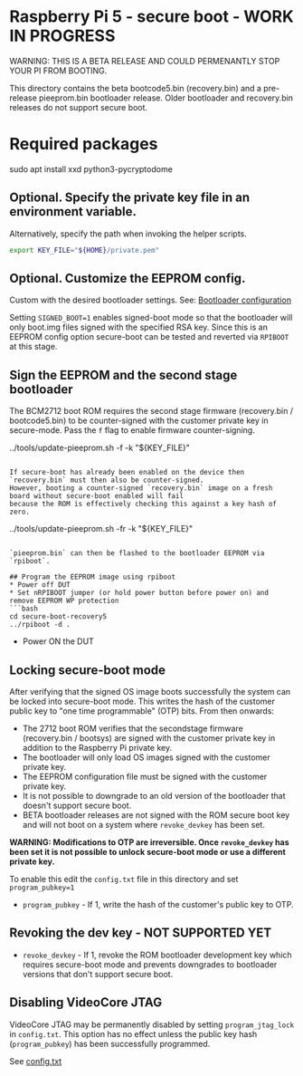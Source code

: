 # Raspberry Pi 5 - secure boot - WORK IN PROGRESS

WARNING: THIS IS A BETA RELEASE AND COULD PERMENANTLY STOP YOUR PI FROM BOOTING.

This directory contains the beta bootcode5.bin (recovery.bin) and a pre-release pieeprom.bin
bootloader release. Older bootloader and recovery.bin releases do not support secure boot.

# Required packages
sudo apt install xxd python3-pycryptodome

## Optional. Specify the private key file in an environment variable.
Alternatively, specify the path when invoking the helper scripts.
```bash
export KEY_FILE="${HOME}/private.pem"
```

## Optional. Customize the EEPROM config.
Custom with the desired bootloader settings.
See: [Bootloader configuration](https://www.raspberrypi.com/documentation/computers/raspberry-pi.html#raspberry-pi-bootloader-configuration)

Setting `SIGNED_BOOT=1` enables signed-boot mode so that the bootloader will only
boot.img files signed with the specified RSA key. Since this is an EEPROM config
option secure-boot can be tested and reverted via `RPIBOOT` at this stage.

## Sign the EEPROM and the second stage bootloader
The BCM2712 boot ROM requires the second stage firmware (recovery.bin / bootcode5.bin) to be counter-signed with the customer private key in secure-mode.
Pass the `f` flag to enable firmware counter-signing.

../tools/update-pieeprom.sh -f -k "${KEY_FILE}"
```

If secure-boot has already been enabled on the device then `recovery.bin` must then also be counter-signed.
However, booting a counter-signed `recovery.bin` image on a fresh board without secure-boot enabled will fail
because the ROM is effectively checking this against a key hash of zero.
```
../tools/update-pieeprom.sh -fr -k "${KEY_FILE}"
```

`pieeprom.bin` can then be flashed to the bootloader EEPROM via `rpiboot`.

## Program the EEPROM image using rpiboot
* Power off DUT
* Set nRPIBOOT jumper (or hold power button before power on) and remove EEPROM WP protection
```bash
cd secure-boot-recovery5
../rpiboot -d .
```
* Power ON the DUT

## Locking secure-boot mode
After verifying that the signed OS image boots successfully the system
can be locked into secure-boot mode.  This writes the hash of the
customer public key to "one time programmable" (OTP) bits. From then
onwards:

* The 2712 boot ROM verifies that the secondstage firmware (recovery.bin / bootsys) are
  signed with the customer private key in addition to the Raspberry Pi private key.
* The bootloader will only load OS images signed with the customer private key.
* The EEPROM configuration file must be signed with the customer private key.
* It is not possible to downgrade to an old version of the bootloader that doesn't
  support secure boot.
* BETA bootloader releases are not signed with the ROM secure boot key and will
  not boot on a system where `revoke_devkey` has been set.

**WARNING: Modifications to OTP are irreversible. Once `revoke_devkey` has been set it is not possible to unlock secure-boot mode or use a different private key.**

To enable this edit the `config.txt` file in this directory and set
`program_pubkey=1`

* `program_pubkey` - If 1, write the hash of the customer's public key to OTP.

## Revoking the dev key - NOT SUPPORTED YET
* `revoke_devkey` - If 1, revoke the ROM bootloader development key which
   requires secure-boot mode and prevents downgrades to bootloader versions that
    don't support secure boot.

## Disabling VideoCore JTAG

VideoCore JTAG may be permanently disabled by setting `program_jtag_lock` in
`config.txt`.  This option has no effect unless the public key hash (`program_pubkey`) has been successfully programmed.

See [config.txt](config.txt)
